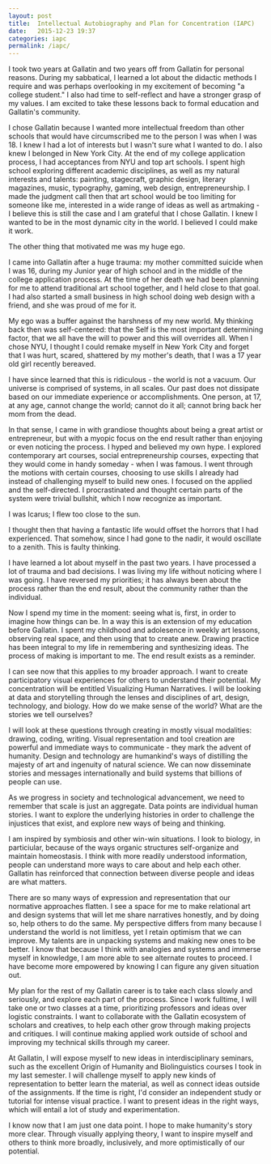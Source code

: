 ```yaml
---
layout: post
title:  Intellectual Autobiography and Plan for Concentration (IAPC)
date:   2015-12-23 19:37
categories: iapc
permalink: /iapc/
---
```


I took two years at Gallatin and two years off from Gallatin for personal reasons. During my sabbatical, I learned a lot about the didactic methods I require and was perhaps overlooking in my excitement of becoming "a college student." I also had time to self-reflect and have a stronger grasp of my values. I am excited to take these lessons back to formal education and Gallatin's community.

I chose Gallatin because I wanted more intellectual freedom than other schools that would have circumscribed me to the person I was when I was 18. I knew I had a lot of interests but I wasn't sure what I wanted to do. I also knew I belonged in New York City. At the end of my college application process, I had acceptances from NYU and top art schools. I spent high school exploring different academic disciplines, as well as my natural interests and talents: painting, stagecraft, graphic design, literary magazines, music, typography, gaming, web design, entrepreneurship. I made the judgment call then that art school would be too limiting for someone like me, interested in a wide range of ideas as well as artmaking - I believe this is still the case and I am grateful that I chose Gallatin. I knew I wanted to be in the most dynamic city in the world. I believed I could make it work.

The other thing that motivated me was my huge ego.

I came into Gallatin after a huge trauma: my mother committed suicide when I was 16, during my Junior year of high school and in the middle of the college application process. At the time of her death we had been planning for me to attend traditional art school together, and I held close to that goal. I had also started a small business in high school doing web design with a friend, and she was proud of me for it.

My ego was a buffer against the harshness of my new world. My thinking back then was self-centered: that the Self is the most important determining factor, that we all have the will to power and this will overrides all. When I chose NYU, I thought I could remake myself in New York City and forget that I was hurt, scared, shattered by my mother's death, that I was a 17 year old girl recently bereaved.

I have since learned that this is ridiculous - the world is not a vacuum. Our universe is comprised of systems, in all scales. Our past does not dissipate based on our immediate experience or accomplishments. One person, at 17, at any age, cannot change the world; cannot do it all; cannot bring back her mom from the dead.

In that sense, I came in with grandiose thoughts about being a great artist or entrepreneur, but with a myopic focus on the end result rather than enjoying or even noticing the process. I hyped and believed my own hype. I explored contemporary art courses, social entrepreneurship courses, expecting that they would come in handy someday - when I was famous. I went through the motions with certain courses, choosing to use skills I already had instead of challenging myself to build new ones. I focused on the applied and the self-directed. I procrastinated and thought certain parts of the system were trivial bullshit, which I now recognize as important.

I was Icarus; I flew too close to the sun.

I thought then that having a fantastic life would offset the horrors that I had experienced. That somehow, since I had gone to the nadir, it would oscillate to a zenith. This is faulty thinking.

I have learned a lot about myself in the past two years. I have processed a lot of trauma and bad decisions. I was living my life without noticing where I was going. I have reversed my priorities; it has always been about the process rather than the end result, about the community rather than the individual.

Now I spend my time in the moment: seeing what is, first, in order to imagine how things can be. In a way this is an extension of my education before Gallatin. I spent my childhood and adolesence in weekly art lessons, observing real space, and then using that to create anew. Drawing practice has been integral to my life in remembering and synthesizing ideas. The process of making is important to me. The end result exists as a reminder.

I can see now that this applies to my broader approach. I want to create participatory visual experiences for others to understand their potential. My concentration will be entitled Visualizing Human Narratives. I will be looking at data and storytelling through the lenses and disciplines of art, design, technology, and biology. How do we make sense of the world? What are the stories we tell ourselves?

I will look at these questions through creating in mostly visual modalities: drawing, coding, writing. Visual representation and tool creation are powerful and immediate ways to communicate - they mark the advent of humanity. Design and technology are humankind's ways of distilling the majesty of art and ingenuity of natural science. We can now disseminate stories and messages internationally and build systems that billions of people can use.

As we progress in society and technological advancement, we need to remember that scale is just an aggregate. Data points are individual human stories. I want to explore the underlying histories in order to challenge the injustices that exist, and explore new ways of being and thinking.

I am inspired by symbiosis and other win-win situations. I look to biology, in particiular, because of the ways organic structures self-organize and maintain homeostasis. I think with more readily understood information, people can understand more ways to care about and help each other. Gallatin has reinforced that connection between diverse people and ideas are what matters. 

There are so many ways of expression and representation that our normative approaches flatten. I see a space for me to make relational art and design systems that will let me share narratives honestly, and by doing so, help others to do the same. My perspective differs from many because I understand the world is not limitless, yet I retain optimism that we can improve. My talents are in unpacking systems and making new ones to be better. I know that because I think with analogies and systems and immerse myself in knowledge, I am more able to see alternate routes to proceed. I have become more empowered by knowing I can figure any given situation out. 

My plan for the rest of my Gallatin career is to take each class slowly and seriously, and explore each part of the process. Since I work fulltime, I will take one or two classes at a time, prioritizing professors and ideas over logistic constraints. I want to collaborate with the Gallatin ecosystem of scholars and creatives, to help each other grow through making projects and critiques. I will continue making applied work outside of school and improving my technical skills through my career.

At Gallatin, I will expose myself to new ideas in interdisciplinary seminars, such as the excellent Origin of Humanity and Biolinguistics courses I took in my last semester. I will challenge myself to apply new kinds of representation to better learn the material, as well as connect ideas outside of the assignments. If the time is right, I'd consider an independent study or tutorial for intense visual practice. I want to present ideas in the right ways, which will entail a lot of study and experimentation.

I know now that I am just one data point. I hope to make humanity's story more clear. Through visually applying theory, I want to inspire myself and others to think more broadly, inclusively, and more optimistically of our potential.